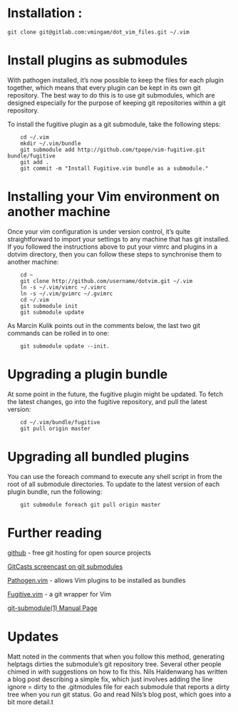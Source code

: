 # Installation :

    git clone git@gitlab.com:vmingam/dot_vim_files.git ~/.vim

# Install plugins as submodules

With pathogen installed, it’s now possible to keep the files for each plugin together, which means that every plugin can be kept in its own git repository. The best way to do this is to use git submodules, which are designed especially for the purpose of keeping git repositories within a git repository.

To install the fugitive plugin as a git submodule, take the following steps:

        cd ~/.vim
        mkdir ~/.vim/bundle
        git submodule add http://github.com/tpope/vim-fugitive.git bundle/fugitive
        git add .
        git commit -m "Install Fugitive.vim bundle as a submodule."

# Installing your Vim environment on another machine

Once your vim configuration is under version control, it’s quite straightforward to import your settings to any machine that has git installed. If you followed the instructions above to put your vimrc and plugins in a dotvim directory, then you can follow these steps to synchronise them to another machine:

        cd ~
        git clone http://github.com/username/dotvim.git ~/.vim
        ln -s ~/.vim/vimrc ~/.vimrc
        ln -s ~/.vim/gvimrc ~/.gvimrc
        cd ~/.vim
        git submodule init
        git submodule update

As Marcin Kulik points out in the comments below, the last two git commands can be rolled in to one:

        git submodule update --init.

# Upgrading a plugin bundle

At some point in the future, the fugitive plugin might be updated. To fetch the latest changes, go into the fugitive repository, and pull the latest version:

        cd ~/.vim/bundle/fugitive
        git pull origin master

# Upgrading all bundled plugins

You can use the foreach command to execute any shell script in from the root of all submodule directories. To update to the latest version of each plugin bundle, run the following:

        git submodule foreach git pull origin master

# Further reading

[github](http://github.com/) - free git hosting for open source projects

[GitCasts screencast on git submodules](http://blip.tv/file/4218925)

[Pathogen.vim](http://www.vim.org/scripts/script.php?script_id=2332) - allows Vim plugins to be installed as bundles

[Fugitive.vim](https://github.com/tpope/vim-fugitive) - a git wrapper for Vim

[git-submodule(1) Manual Page](http://www.kernel.org/pub/software/scm/git/docs/v1.7.5.4/git-submodule.html)

# Updates

Matt noted in the comments that when you follow this method, generating helptags dirties the submodule’s git repository tree. Several other people chimed in with suggestions on how to fix this. Nils Haldenwang has written a blog post describing a simple fix, which just involves adding the line ignore = dirty to the .gitmodules file for each submodule that reports a dirty tree when you run git status. Go and read Nils’s blog post, which goes into a bit more detail.t
